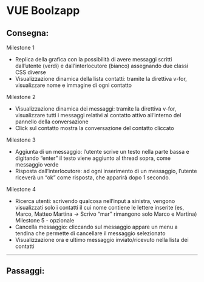 VUE Boolzapp
===
## Consegna:
Milestone 1
* Replica della grafica con la possibilità di avere messaggi scritti dall’utente (verdi) e dall’interlocutore (bianco) assegnando due classi CSS diverse
* Visualizzazione dinamica della lista contatti: tramite la direttiva v-for, visualizzare nome e immagine di ogni contatto

Milestone 2
* Visualizzazione dinamica dei messaggi: tramite la direttiva v-for, visualizzare tutti i messaggi relativi al contatto attivo all’interno del pannello della conversazione
* Click sul contatto mostra la conversazione del contatto cliccato

Milestone 3
* Aggiunta di un messaggio: l’utente scrive un testo nella parte bassa e digitando “enter” il testo viene aggiunto al thread sopra, come messaggio verde
* Risposta dall’interlocutore: ad ogni inserimento di un messaggio, l’utente riceverà un “ok” come risposta, che apparirà dopo 1 secondo.

Milestone 4
* Ricerca utenti: scrivendo qualcosa nell’input a sinistra, vengono visualizzati solo i contatti il cui nome contiene le lettere inserite (es, Marco, Matteo Martina -> Scrivo “mar” rimangono solo Marco e Martina)
Milestone 5 - opzionale
* Cancella messaggio: cliccando sul messaggio appare un menu a tendina che permette di cancellare il messaggio selezionato
* Visualizzazione ora e ultimo messaggio inviato/ricevuto nella lista dei contatti 
***
## Passaggi: